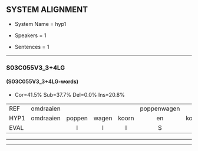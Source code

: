 
## SYSTEM ALIGNMENT

- System Name = hyp1

- Speakers = 1

- Sentences = 1

---

### S03C055V3_3+4LG

#### (S03C055V3_3+4LG-words)

- Cor=41.5%	Sub=37.7%	Del=0.0%	Ins=20.8%

|  |  |  |  |  |  |  |  |  |  |  |  |  |  |  |  |  |  |  |  |  |  |  |  |  |  |  |  |  |  |  |  |  |  |  |  |  |  |  |  |  |  |  |  |  |  |  |  |  |  |  |  |  |  |
|:--- |:---:|:---:|:---:|:---:|:---:|:---:|:---:|:---:|:---:|:---:|:---:|:---:|:---:|:---:|:---:|:---:|:---:|:---:|:---:|:---:|:---:|:---:|:---:|:---:|:---:|:---:|:---:|:---:|:---:|:---:|:---:|:---:|:---:|:---:|:---:|:---:|:---:|:---:|:---:|:---:|:---:|:---:|:---:|:---:|:---:|:---:|:---:|:---:|:---:|:---:|:---:|:---:|:---:|
| REF | omdraaien |  |  |  | poppenwagen | * | konijnenhok | elastiekje |  | ruziemaken | teddybeer | dierentuin |  | paddenstoelen | verstoppertje | wasmachine |  | fototoestel | toiletpapier | vrachtwagen | buurmannen |  | vogelkooi | olifant | schommelen | iedereen |  | schoenenwinkel | knutselen | * | ophangen | verjaardag |  | sprookjesboek | tandenborstel | lucifer | slaapkamer | achterdeur | ziekenhuis | nieuwsgierig | afblijven |  |  | kabouter | washandje | sneeuwwitje | goeiendag | vakantie | limonade | autorijden | eindelijk | familie | chocolade |
| HYP1 | omdraaien | poppen | wagen | koorn | en | konijnen | hook | elastiekje | ruzie | maken | teddibeeer | dierentuin | padden | stoelen | verstoppertje | wasmachine | fototoostel | toilet | papier | vrachtwagen | buurmannen | vogel | kooy | olifant | schommel | iedereen | schoenen | winkel | knitselen | omhangen | ophangen | verjaardag | sprookjesbook | tanden | borstel | lucifer | slaapkamer | achterdeur | ziekenhuis | nieuwsgierig | afblijven | kabelter | was | hentje | sne | witje | goeiiddag | vakantie | himonade | autorijden | eindelijk | familie | chocolade |
| EVAL |  | I | I | I | S | S | S |  | I | S | S |  | I | S |  |  | I | S | S |  |  | I | S |  | S |  | I | S | S | S |  |  | I | S | S |  |  |  |  |  |  | I | I | S | S | S | S |  | S |  |  |  |  |
---

---
